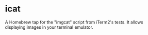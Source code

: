 # icat
A Homebrew tap for the "imgcat" script from iTerm2's tests. It allows displaying images in your terminal emulator.
